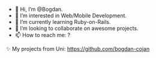 - 👋 Hi, I’m @Bogdan.
- 👀 I’m interested in Web/Mobile Development.
- 🌱 I’m currently learning Ruby-on-Rails.
- 💞️ I’m looking to collaborate on awesome projects.
- 📫 How to reach me: ?

✨ My projects from Uni: https://github.com/bogdan-cojan 
<!---
bogdancojan/bogdancojan is a ✨ special ✨ repository because its `README.md` (this file) appears on your GitHub profile.
You can click the Preview link to take a look at your changes.
--->
